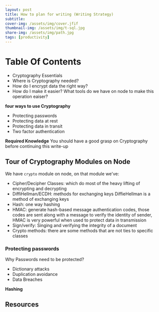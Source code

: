 ```yaml
---
layout: post
title: How to plan for writing (Writing Strategy)
subtitle: 
cover-img: /assets/img/cover.jfif
thumbnail-img: /assets/img/t-sql.jpg
share-img: /assets/img/path.jpg
tags: [productivity]
---
```


# Table Of Contents

- Cryptography Essentials
- Where is Cryptography needed?
- How do I encrypt data the right way?
- How do I make it easier? What tools do we have on node to make this operation eaiser?

**four ways to use Cryptography**

- Protecting passwords
- Protecting data at rest
- Protecting data in transit
- Two factor authentication

**Required Knowledge**
You should have a good grasp on Cryptography before continuing this write-up

## Tour of Cryptography Modules on Node

We have `crypto` module on node, on that module we've:

- Cipher/Decipher Classes: which do most of the heavy lifting of encrypting and decrypting
- DiffiHellman/ECDH: methods for exchanging keys
  DiffieHellman is a method of exchanging keys
- Hash: one way hashing
- HMAC: generate hash-based message authentication codes, those codes are sent along with a message to verify the identity of sender, HMAC is very powerful when used to protect data in transmission
- Sign/verify: Singing and verifying the integrity of a document
- Crypto methods: there are some methods that are not ties to specific classes

### Protecting passwords

Why Passwords need to be protected?

- Dictionary attacks
- Duplication avoidance
- Data Breaches

**Hashing**

## Resources
